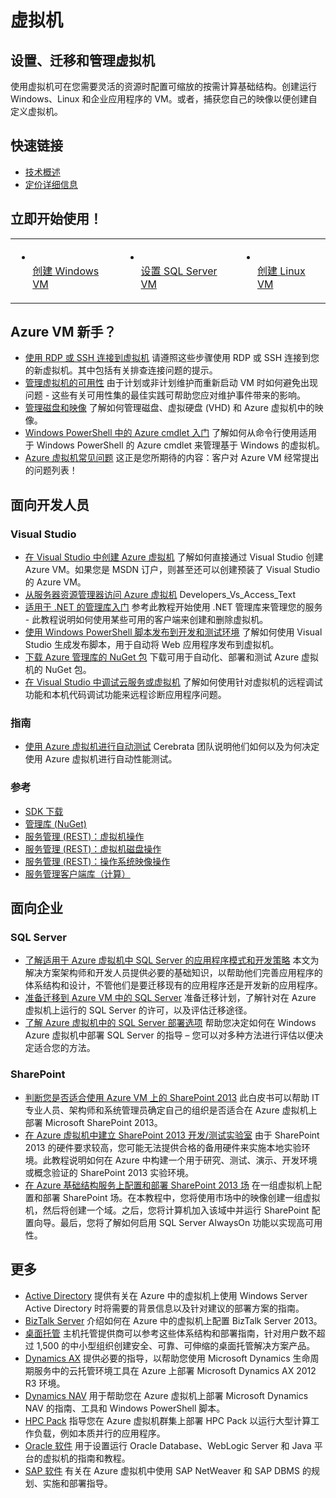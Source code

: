 <h1>虚拟机</h1>
<h2>设置、迁移和管理虚拟机</h2>
<p class="p3"><span class="s1">使用虚拟机可在您需要灵活的资源时配置可缩放的按需计算基础结构。创建运行 Windows、Linux 和企业应用程序的 VM。或者，捕获您自己的映像以便创建自定义虚拟机。</span></p>
<h2>快速链接</h2>
<ul class="ul1">
<li class="li3"><span class="s2"><a href="http://msdn.microsoft.com/zh-cn/library/azure/jj156143.aspx"><span class="s3">技术概述</span></a></span></li>
  <li style="display:none" class="li3"><span class="s2"><a href="http://azure.microsoft.com/zh-cn/documentation/infographics/infrastructure-services/"><span class="s3">信息图</span></a></span></li>
<li class="li3"><span class="s2"><a href="http://www.windowsazure.cn/pricing/details/virtual-machines/"><span class="s3">定价详细信息</span></a></span></li>
</ul>
<h2>立即开始使用！</h2>
<table border="0" cellspacing="0" cellpadding="0">
<tbody>
<tr>
<td class="td1" valign="middle">
<ul class="ul1">
<li class="li3"><span class="s4"><a href="http://www.windowsazure.cn/manage/windows/"><span class="s3"><br /> </span><span class="s1">创建 Windows VM</span></a></span></li>
</ul>
</td>
<td class="td2" valign="middle">
<ul>
<li class="li3"><span class="s4"><a href="http://www.windowsazure.cn/zh-cn/documentation/articles/virtual-machines-provision-sql-server/"><span class="s3"><br /> </span><span class="s1">设置 SQL Server VM</span></a></span></li>
</ul>
</td>
<td class="td2" valign="middle">
<ul>
<li class="li3"><span class="s4"><a href="http://www.windowsazure.cn/zh-cn/documentation/articles/virtual-machines-linux-tutorial/"><span class="s3"><br /> </span><span class="s1">创建 Linux VM</span></a></span></li>
</ul>
</td>
</tr>
</tbody>
</table>
<p style="display:none" class="p3"><span class="s4"><a href="http://azure.microsoft.com/zh-cn/documentation/articles/virtual-machines-docker-with-portal/"><span class="s3"><br /> </span><span class="s1">Use the Docker VM Extension with the Azure Portal</span></a></span></p>
<h2>Azure VM 新手？</h2>
<ul class="ul1">
<li class="li7"><span class="s5"><a href="http://msdn.microsoft.com/zh-cn/library/azure/dn535788.aspx"><span class="s6">使用 RDP 或 SSH 连接到虚拟机</span></a></span><span class="s3"> 请遵照这些步骤使用 RDP 或 SSH 连接到您的新虚拟机。其中包括有关排查连接问题的提示。<br /> </span></li>
<li class="li7"><span class="s5"><a href="http://www.windowsazure.cn/zh-cn/documentation/articles/virtual-machines-manage-availability/"><span class="s6">管理虚拟机的可用性</span></a></span><span class="s3"> 由于计划或非计划维护而重新启动 VM 时如何避免出现问题 - 这些有关可用性集的最佳实践可帮助您应对维护事件带来的影响。<br /> </span></li>
<li class="li7"><span class="s5"><a href="http://msdn.microsoft.com/zh-cn/library/azure/jj672979.aspx"><span class="s6">管理磁盘和映像</span></a></span><span class="s3"> 了解如何管理磁盘、虚拟硬盘 (VHD) 和 Azure 虚拟机中的映像。<br /> </span></li>
<li class="li7"><span class="s5"><a href="http://msdn.microsoft.com/zh-cn/library/azure/jj554332.aspx"><span class="s6">Windows PowerShell 中的 Azure cmdlet 入门</span></a></span><span class="s3"> 了解如何从命令行使用适用于 Windows PowerShell 的 Azure cmdlet 来管理基于 Windows 的虚拟机。<br /> </span></li>
<li style="display:none" class="li7"><span class="s5"><a href="http://azure.microsoft.com/zh-cn/documentation/scripts/"><span class="s6">针对 Azure 虚拟机运行脚本</span></a></span><span class="s3"> 使用 Azure 脚本中心的脚本来操作虚拟机。<br /> </span></li>
<li class="li7"><span class="s5"><a href="http://msdn.microsoft.com/zh-cn/library/azure/dn683781.aspx"><span class="s6">Azure 虚拟机常见问题</span></a></span><span class="s3"> 这正是您所期待的内容：客户对 Azure VM 经常提出的问题列表！</span></li>
</ul>
<h2>面向开发人员</h2>
<h3>Visual Studio</h3>
<ul class="ul1">
<li class="li7"><span class="s5"><a href="http://msdn.microsoft.com/zh-cn/library/azure/dn569263.aspx"><span class="s6">在 Visual Studio 中创建 Azure 虚拟机</span></a></span><span class="s3"> 了解如何直接通过 Visual Studio 创建 Azure VM。如果您是 MSDN 订户，则甚至还可以创建预装了 Visual Studio 的 Azure VM。<br /> </span></li>
<li class="li7"><span class="s5"><a href="http://msdn.microsoft.com/zh-cn/library/azure/jj131259.aspx"><span class="s6">从服务器资源管理器访问 Azure 虚拟机</span></a></span><span class="s3"> Developers_Vs_Access_Text<br /> </span></li>
<li class="li7"><span class="s5"><a href="http://msdn.microsoft.com/zh-cn/library/azure/dn722415.aspx"><span class="s6">适用于 .NET 的管理库入门</span></a></span><span class="s3"> 参考此教程开始使用 .NET 管理库来管理您的服务 - 此教程说明如何使用某些可用的客户端来创建和删除虚拟机。<br /> </span></li>
<li class="li7"><span class="s5"><a href="http://msdn.microsoft.com/zh-cn/library/azure/dn642480.aspx"><span class="s6">使用 Windows PowerShell 脚本发布到开发和测试环境</span></a></span><span class="s3"> 了解如何使用 Visual Studio 生成发布脚本，用于自动将 Web 应用程序发布到虚拟机。<br /> </span></li>
<li class="li7"><span class="s5"><a href="http://www.nuget.org/packages/Microsoft.WindowsAzure.Management.Libraries"><span class="s6">下载 Azure 管理库的 NuGet 包</span></a></span><span class="s3"> 下载可用于自动化、部署和测试 Azure 虚拟机的 NuGet 包。<br /> </span></li>
<li class="li7"><span class="s5"><a href="http://msdn.microsoft.com/zh-cn/library/azure/ff683670.aspx"><span class="s6">在 Visual Studio 中调试云服务或虚拟机</span></a></span><span class="s3"> 了解如何使用针对虚拟机的远程调试功能和本机代码调试功能来远程诊断应用程序问题。<br /> </span></li>
</ul>
<h3>指南</h3>
<ul class="ul1"><li style="display:none" class="li7"><span class="s5"><a href="http://azure.microsoft.com/zh-cn/documentation/articles/choose-web-site-cloud-service-vm/"><span class="s6">Azure 网站、云服务和虚拟机对比</span></a></span><span class="s3"> Azure 提供三种可用于托管 Web 应用程序的计算模型：网站、云服务和虚拟机。本主题概述了三种模型和信息，以帮助你确定适用于你的应用程序的模型。<br /> </span></li>
<li class="li7"><span class="s5"><a href="http://justazure.com/automated-testing-in-microsoft-azure/"><span class="s6">使用 Azure 虚拟机进行自动测试</span></a></span><span class="s3"> Cerebrata 团队说明他们如何以及为何决定使用 Azure 虚拟机进行自动性能测试。<br /> </span></li>
</ul>
<h3>参考</h3>
<ul class="ul1">
<li class="li4"><span class="s7"><a href="http://www.windowsazure.cn/zh-cn/downloads/"><span class="s6">SDK 下载</span></a></span></li>
<li class="li4"><span class="s7"><a href="http://www.nuget.org/packages/Microsoft.WindowsAzure.Management.Libraries"><span class="s6">管理库 (NuGet)</span></a></span></li>
<li class="li4"><span class="s7"><a href="http://msdn.microsoft.com/zh-cn/library/azure/jj157206.aspx"><span class="s6">服务管理 (REST)：虚拟机操作</span></a></span></li>
<li class="li4"><span class="s7"><a href="http://msdn.microsoft.com/zh-cn/library/azure/jj157188.aspx"><span class="s6">服务管理 (REST)：虚拟机磁盘操作</span></a></span></li>
<li class="li4"><span class="s7"><a href="http://msdn.microsoft.com/zh-cn/library/azure/jj157175.aspx"><span class="s6">服务管理 (REST)：操作系统映像操作</span></a></span></li>
<li class="li4"><span class="s7"><span class="s6"><a href="http://msdn.microsoft.com/zh-cn/library/azure/microsoft.windowsazure.management.compute.aspx">服务管理客户端库（计算）</a></span></span></li>
</ul>
<h2>面向企业</h2>
<h3>SQL Server</h3>
<ul class="ul1">
<li class="li7"><span class="s5"><a href="http://msdn.microsoft.com/zh-cn/library/azure/dn574746.aspx"><span class="s6">了解适用于 Azure 虚拟机中 SQL Server 的应用程序模式和开发策略</span></a></span><span class="s3"> 本文为解决方案架构师和开发人员提供必要的基础知识，以帮助他们完善应用程序的体系结构和设计，不管他们是要迁移现有的应用程序还是开发新的应用程序。<br /> </span></li>
<li class="li7"><span class="s5"><a href="http://msdn.microsoft.com/zh-cn/library/azure/dn133142.aspx"><span class="s6">准备迁移到 Azure VM 中的 SQL Server</span></a></span><span class="s3"> 准备迁移计划，了解针对在 Azure 虚拟机上运行的 SQL Server 的许可，以及评估迁移途径。<br /> </span></li>
<li class="li7"><span class="s5"><a href="http://msdn.microsoft.com/zh-cnlibrary/azure/dn133141.aspx"><span class="s6">了解 Azure 虚拟机中的 SQL Server 部署选项</span></a></span><span class="s3"> 帮助您决定如何在 Windows Azure 虚拟机中部署 SQL Server 的指导 – 您可以对多种方法进行评估以便决定适合您的方法。<br /> </span></li>
</ul>
<h3>SharePoint</h3>
<ul class="ul1">
<li class="li7"><span class="s5"><a href="http://msdn.microsoft.com/zh-cn/library/azure/dn275958.aspx?amp;clcid=0x804"><span class="s6">判断您是否适合使用 Azure VM 上的 SharePoint 2013</span></a></span><span class="s3"> 此白皮书可以帮助 IT 专业人员、架构师和系统管理员确定自己的组织是否适合在 Azure 虚拟机上部署 Microsoft SharePoint 2013。<br /> </span></li>
<li class="li7"><span class="s5"><a href="http://blogs.technet.com/b/keithmayer/archive/2013/01/07/step-by-step-build-a-free-sharepoint-2013-lab-in-the-cloud-with-windows-azure-31-days-of-servers-in-the-cloud-part-7-of-31.aspx#.Uxe4bXmPKUl"><span class="s6">在 Azure 虚拟机中建立 SharePoint 2013 开发/测试实验室</span></a></span><span class="s3"> 由于 SharePoint 2013 的硬件要求较高，您可能无法提供合格的备用硬件来实施本地实验环境。此教程说明如何在 Azure 中构建一个用于研究、测试、演示、开发环境或概念验证的 SharePoint 2013 实验环境。<br /> </span></li>
<li class="li7"><span class="s5"><a href="http://msdn.microsoft.com/zh-cn/library/azure/dn275959.aspx?amp;clcid=0x804"><span class="s6">在 Azure 基础结构服务上配置和部署 SharePoint 2013 场</span></a></span><span class="s3"> 在一组虚拟机上配置和部署 SharePoint 场。在本教程中，您将使用市场中的映像创建一组虚拟机，然后将创建一个域。之后，您将计算机加入该域中并运行 SharePoint 配置向导。最后，您将了解如何启用 SQL Server AlwaysOn 功能以实现高可用性。<br /> </span></li>
</ul>
<h2>更多</h2>
<ul class="ul1">
<li class="li7"><span class="s5"><a href="http://msdn.microsoft.com/zh-cn/library/azure/jj156090.aspx"><span class="s6">Active Directory</span></a></span><span class="s3"> 提供有关在 Azure 中的虚拟机上使用 Windows Server Active Directory 时将需要的背景信息以及针对建议的部署方案的指南。<br /> </span></li>
<li class="li7"><span class="s5"><a href="http://msdn.microsoft.com/zh-cn/library/azure/jj248689"><span class="s6">BizTalk Server</span></a></span><span class="s3"> 介绍如何在 Azure 中的虚拟机上配置 BizTalk Server 2013。<br /> </span></li>
<li class="li7"><span class="s5"><a href="http://msdn.microsoft.com/zh-cn/library/azure/dn451351.aspx"><span class="s6">桌面托管</span></a></span><span class="s3"> 主机托管提供商可以参考这些体系结构和部署指南，针对用户数不超过 1,500 的中小型组织创建安全、可靠、可伸缩的桌面托管解决方案产品。<br /> </span></li>
<li class="li7"><span class="s5"><a href="http://technet.microsoft.com/zh-cn/library/dn741581.aspx"><span class="s6">Dynamics AX</span></a></span><span class="s3"> 提供必要的指导，以帮助您使用 Microsoft Dynamics 生命周期服务中的云托管环境工具在 Azure 上部署 Microsoft Dynamics AX 2012 R3 环境。<br /> </span></li>
<li class="li7"><span class="s5"><a href="http://msdn.microsoft.com/zh-cn/library/dn168977(v=nav.70).aspx"><span class="s6">Dynamics NAV</span></a></span><span class="s3"> 用于帮助您在 Azure 虚拟机上部署 Microsoft Dynamics NAV 的指南、工具和 Windows PowerShell 脚本。<br /> </span></li>
<li class="li7"><span class="s5"><a href="http://msdn.microsoft.com/zh-cn/library/azure/dn518135.aspx"><span class="s6">HPC Pack</span></a></span><span class="s3"> 指导您在 Azure 虚拟机群集上部署 HPC Pack 以运行大型计算工作负载，例如本质并行的应用程序。<br /> </span></li>
<li class="li7"><span class="s5"><a href="http://msdn.microsoft.com/zh-cn/library/azure/dn439770.aspx"><span class="s6">Oracle 软件</span></a></span><span class="s3"> 用于设置运行 Oracle Database、WebLogic Server 和 Java 平台的虚拟机的指南和教程。<br /> </span></li>
<li class="li7"><span class="s5"><a href="http://msdn.microsoft.com/zh-cn/library/azure/dn745892.aspx"><span class="s6">SAP 软件</span></a></span><span class="s3"> 有关在 Azure 虚拟机中使用 SAP NetWeaver 和 SAP DBMS 的规划、实施和部署指导。</span></li>
</ul>